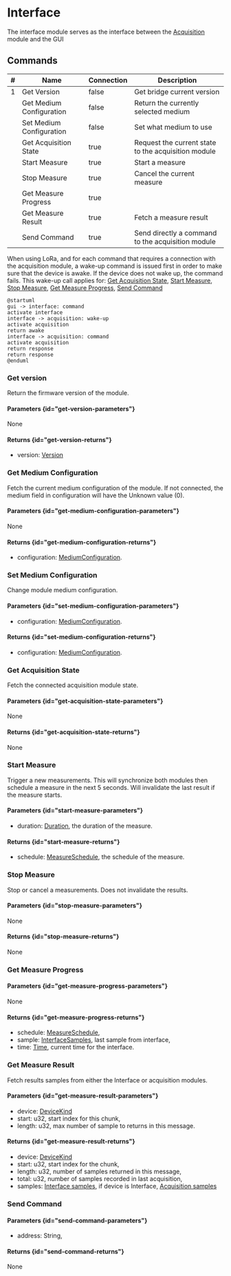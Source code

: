 <show-structure for="chapter" depth="2"/>

# Interface

The interface module serves as the interface between the [Acquisition](acquisition-module.md) module and the GUI

## Commands

| # | Name                     | Connection | Description                                         | 
|---|--------------------------|------------|-----------------------------------------------------|
| 1 | Get Version              | false      | Get bridge current version                          |
|   | Get Medium Configuration | false      | Return the currently selected medium                |
|   | Set Medium Configuration | false      | Set what medium to use                              |
|   | Get Acquisition State    | true       | Request the current state to the acquisition module |
|   | Start Measure            | true       | Start a measure                                     |
|   | Stop Measure             | true       | Cancel the current measure                          |
|   | Get Measure Progress     | true       |                                                     |
|   | Get Measure Result       | true       | Fetch a measure result                              |
|   | Send Command             | true       | Send directly a command to the acquisition module   |

When using LoRa, and for each command that requires a connection with the acquisition module, a wake-up command is
issued
first in order to make sure that the device is awake. If the device does not wake up, the command fails.
This wake-up call applies for: [Get Acquisition State](#get-acquisition-state), [Start Measure](#start-measure), [Stop
Measure](#stop-measure), [Get Measure Progress](#get-measure-progress), [Send Command](#send-command)

```plantuml
@startuml
gui -> interface: command
activate interface
interface -> acquisition: wake-up
activate acquisition
return awake
interface -> acquisition: command
activate acquisition
return response
return response
@enduml
```

### Get version

Return the firmware version of the module.

#### Parameters {id="get-version-parameters"}

None

#### Returns {id="get-version-returns"}

- version: [Version](structures.md#version)

### Get Medium Configuration

Fetch the current medium configuration of the module.
If not connected, the medium field in configuration will have the Unknown value (0).

#### Parameters {id="get-medium-configuration-parameters"}

None

#### Returns {id="get-medium-configuration-returns"}

- configuration: [MediumConfiguration](structures.md#mediumconfiguration).

### Set Medium Configuration

Change module medium configuration.

#### Parameters {id="set-medium-configuration-parameters"}

- configuration: [MediumConfiguration](structures.md#mediumconfiguration).

#### Returns {id="set-medium-configuration-returns"}

- configuration: [MediumConfiguration](structures.md#mediumconfiguration).

### Get Acquisition State

Fetch the connected acquisition module state.

#### Parameters {id="get-acquisition-state-parameters"}

None

#### Returns {id="get-acquisition-state-returns"}

None

### Start Measure

Trigger a new measurements.
This will synchronize both modules then schedule a measure in the next 5 seconds.
Will invalidate the last result if the measure starts.

#### Parameters {id="start-measure-parameters"}

- duration: [Duration](alias.md#duration), the duration of the measure.

#### Returns {id="start-measure-returns"}

- schedule: [MeasureSchedule](structures.md#measureschedule), the schedule of the measure.

### Stop Measure

Stop or cancel a measurements.
Does not invalidate the results.

#### Parameters {id="stop-measure-parameters"}

None

#### Returns {id="stop-measure-returns"}

None

### Get Measure Progress

#### Parameters {id="get-measure-progress-parameters"}

None

#### Returns {id="get-measure-progress-returns"}

- schedule: [MeasureSchedule](structures.md#measureschedule),
- sample: [InterfaceSamples](structures.md#interfacemeasuresample), last sample from interface,
- time: [Time](alias.md#time), current time for the interface.

### Get Measure Result

Fetch results samples from either the Interface or acquisition modules.

#### Parameters {id="get-measure-result-parameters"}

- device: [DeviceKind](enumerations.md#devicekind)
- start: u32, start index for this chunk,
- length: u32, max number of sample to returns in this message.

#### Returns {id="get-measure-result-returns"}

- device: [DeviceKind](enumerations.md#devicekind)
- start: u32, start index for the chunk,
- length: u32, number of samples returned in this message,
- total: u32, number of samples recorded in last acquisition,
- samples: [Interface samples](structures.md#interfacemeasuresample), if device is
  Interface, [Acquisition samples](structures.md#acquisitionmeasuresample)

### Send Command

#### Parameters {id="send-command-parameters"}

- address: String,

#### Returns {id="send-command-returns"}

None